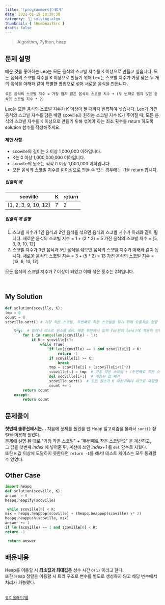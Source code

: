 ```yaml
---
title: '[programmers]더맵게'
date: 2021-01-15 10:30:30
category: '💯 solving-algo'
thumbnail: { thumbnailSrc }
draft: false
---
```


> Algorithm, Python, heap

## 문제 설명

매운 것을 좋아하는 Leo는 모든 음식의 스코빌 지수를 K 이상으로 만들고 싶습니다. 모든 음식의 스코빌 지수를 K 이상으로 만들기 위해 Leo는 스코빌 지수가 가장 낮은 두 개의 음식을 아래와 같이 특별한 방법으로 섞어 새로운 음식을 만듭니다.

```
섞은 음식의 스코빌 지수 = 가장 맵지 않은 음식의 스코빌 지수 + (두 번째로 맵지 않은 음식의 스코빌 지수 * 2)
```

Leo는 모든 음식의 스코빌 지수가 K 이상이 될 때까지 반복하여 섞습니다.
Leo가 가진 음식의 스코빌 지수를 담은 배열 scoville과 원하는 스코빌 지수 K가 주어질 때, 모든 음식의 스코빌 지수를 K 이상으로 만들기 위해 섞어야 하는 최소 횟수를 return 하도록 solution 함수를 작성해주세요.

#### 제한 사항

- scoville의 길이는 2 이상 1,000,000 이하입니다.
- K는 0 이상 1,000,000,000 이하입니다.
- scoville의 원소는 각각 0 이상 1,000,000 이하입니다.
- 모든 음식의 스코빌 지수를 K 이상으로 만들 수 없는 경우에는 -1을 return 합니다.

##### 입출력 예

| scoville             | K   | return |
| -------------------- | --- | ------ |
| [1, 2, 3, 9, 10, 12] | 7   | 2      |

##### 입출력 예 설명

1. 스코빌 지수가 1인 음식과 2인 음식을 섞으면 음식의 스코빌 지수가 아래와 같이 됩니다.
   새로운 음식의 스코빌 지수 = 1 + (2 \* 2) = 5
   가진 음식의 스코빌 지수 = [5, 3, 9, 10, 12]
2. 스코빌 지수가 3인 음식과 5인 음식을 섞으면 음식의 스코빌 지수가 아래와 같이 됩니다.
   새로운 음식의 스코빌 지수 = 3 + (5 \* 2) = 13
   가진 음식의 스코빌 지수 = [13, 9, 10, 12]

모든 음식의 스코빌 지수가 7 이상이 되었고 이때 섞은 횟수는 2회입니다.

<br/>

## My Solution

```python
def solution(scoville, K):
tmp = 0
count = 0
scoville.sort() # 가장 작은 스코빌, 두번째로 작은 스코빌을 찾기 위해 오름차순 정렬

    try:  # 밑에서 리스트 원소를 del 해준 부분에서 밑의 for문의 len()에 적용이 안되서 예외 처리
        for i in range(len(scoville) - 1):
            if K > scoville[i]:
                while True:
                    if len(scoville) == 1 and scoville[i] < K:
                        return -1
                    if scoville[i] >= K:
                        break
                    tmp = scoville[i] + (scoville[i+1]*2)
                    scoville[i] = tmp  # 가장 작은 스코빌 + (두번째로 작은 스코빌*2) 값
                    del scoville[i+1]  # 계산된 값 빼기
                    scoville.sort()  # 모든 원소가 K 이상이여야 하므로 재정렬 / 위의 if 구문에서 방금 계산한 tmp 값만 읽고 break 할 수 있기 때문에
                    count += 1
        return count
    except:
        return count
```

## 문제풀이

<b>첫번째 솔류션에서는...</b>
처음에 문제를 풀었을 땐 Heap 알고리즘을 몰라서 `sort()` 정렬을 이용해 풀었다.  
문제에 설명 된 대로 "가장 작은 스코빌" + "두번째로 작은 스코빌\*2" 을 계산하고,  
그 값을 첫번째 _index_ 에 넣어준 뒤, 계산에 쓰인 _index+1_ 를 `del` 함수로 지웠다.  
또한 `K` 값 이상에 도달하지 못한다면 `return -1`를 해서! 테스트 케이스는 모두 통과할 수 있었다.

## Other Case

```python
import heapq
def solution(scoville, K):
answer = 0
heapq.heapify(scoville)

 while scoville[0] < K:
mix = heapq.heappop(scoville) + (heapq.heappop(scoville) \* 2)
heapq.heappush(scoville, mix)
answer += 1
if len(scoville) == 1 and scoville[0] < K:
return -1

 return answer
```

## 배운내용

Heap를 이용할 시 <b>최소값과 최대값은</b> 상수 시간 `O(1)` 이라고 한다.  
또한 Heap 정렬을 이용할 시 트리 구조로 변수를 별도로 생성하지 않고 해당 변수에서 처리가 가능했다.

<br />
<a href='#'><small class='up-button'>위로 올라가기💨</small></a>
<br />
